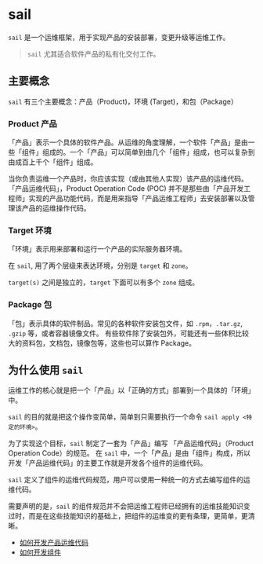 # sail

`sail` 是一个运维框架，用于实现产品的安装部署，变更升级等运维工作。

> `sail` 尤其适合软件产品的私有化交付工作。

## 主要概念

`sail` 有三个主要概念：产品（Product)，环境 (Target)，和包（Package）

### Product 产品

「产品」表示一个具体的软件产品。从运维的角度理解，一个软件「产品」是由一些「组件」组成的。一个「产品」可以简单到由几个「组件」组成，也可以复杂到由成百上千个「组件」组成。

当你负责运维一个产品时，你应该实现（或由其他人实现）该产品的运维代码。「产品运维代码」，Product Operation Code (POC) 并不是那些由「产品开发工程师」实现的产品功能代码，而是用来指导「产品运维工程师」去安装部署以及管理该产品的运维操作代码。

### Target 环境

「环境」表示用来部署和运行一个产品的实际服务器环境。

在 `sail`, 用了两个层级来表达环境，分别是 `target` 和 `zone`。

`target(s)` 之间是独立的，`target` 下面可以有多个 `zone` 组成。

### Package 包

「包」表示具体的软件制品。常见的各种软件安装包文件，如 `.rpm`，`.tar.gz`, `.gzip` 等，或者容器镜像文件。
有些软件除了安装包外，可能还有一些体积比较大的资料包，文档包，镜像包等，这些也可以算作 Package。

## 为什么使用 `sail`

运维工作的核心就是把一个「产品」以「正确的方式」部署到一个具体的「环境」中。

`sail` 的目的就是把这个操作变简单，简单到只需要执行一个命令 `sail apply <特定的环境>`。

为了实现这个目标，`sail` 制定了一套为「产品」编写 「产品运维代码」（Product Operation Code）的规范。
在 `sail` 中，一个「产品」是由「组件」构成，所以开发「产品运维代码」的主要工作就是开发各个组件的运维代码。

`sail` 定义了组件的运维代码规范，用户可以使用一种统一的方式去编写组件的运维代码。

需要声明的是，`sail` 的组件规范并不会把运维工程师已经拥有的运维技能知识变过时，而是在这些技能知识的基础上，把组件的运维变的更有条理，更简单，更清晰。

- [如何开发产品运维代码](./zh/product.md)
- [如何开发组件](./zh/component.md)
